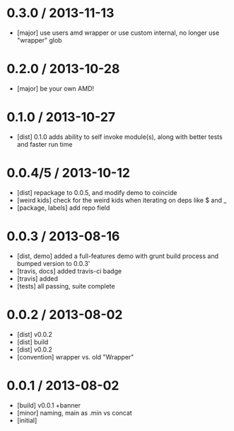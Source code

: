 
0.3.0 / 2013-11-13 
==================

 * [major] use users amd wrapper or use custom internal, no longer use "wrapper" glob
 
0.2.0 / 2013-10-28 
==================

 * [major] be your own AMD!

0.1.0 / 2013-10-27 
==================

 * [dist] 0.1.0 adds ability to self invoke module(s), along with better tests and faster run time

0.0.4/5 / 2013-10-12 
==================

 * [dist] repackage to 0.0.5, and modify demo to coincide
 * [weird kids] check for the weird kids when iterating on deps like $ and _
 * [package, labels] add repo field

0.0.3 / 2013-08-16 
==================

 * [dist, demo] added a full-features demo with grunt build process and bumped version to 0.0.3'
 * [travis, docs] added travis-ci badge
 * [travis] added
 * [tests] all passing, suite complete

0.0.2 / 2013-08-02 
==================
 
 * [dist] v0.0.2
 * [dist] build
 * [dist] v0.0.2
 * [convention] wrapper vs. old "Wrapper"

0.0.1 / 2013-08-02 
==================

 * [build] v0.0.1 +banner
 * [minor] naming, main as .min vs concat
 * [initial]
